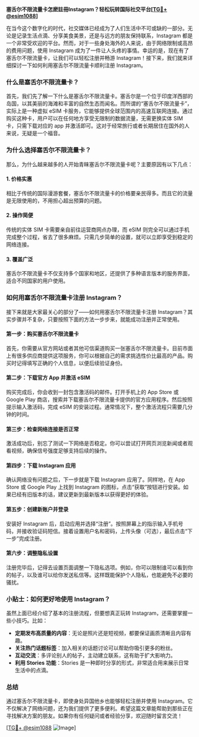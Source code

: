 **塞舌尔不限流量卡怎麽註冊Instagram？轻松玩转国际社交平台[[TG💪+ @esim1088](https://t.me/s/esim1088)]**

在当今这个数字化的时代，社交媒体已经成为了人们生活中不可或缺的一部分。无论是记录生活点滴、分享美食美景，还是与远方的朋友保持联系，Instagram 都是一个非常受欢迎的平台。然而，对于一些身处海外的人来说，由于网络限制或高昂的费用问题，使用 Instagram 成为了一件让人头疼的事情。幸运的是，现在有了塞舌尔不限流量卡，让我们可以轻松注册并畅游 Instagram！接下来，我们就来详细探讨一下如何利用塞舌尔不限流量卡顺利注册 Instagram。

### 什么是塞舌尔不限流量卡？

首先，我们先了解一下什么是塞舌尔不限流量卡。塞舌尔是一个位于印度洋西部的岛国，以其美丽的海滩和丰富的自然生态而闻名。而所谓的“塞舌尔不限流量卡”，实际上是一种虚拟 eSIM 卡服务，它能够提供全球范围内的高速互联网连接。通过购买这种卡，用户可以在任何地方享受无限制的数据流量，无需更换实体 SIM 卡，只需下载对应的 app 并激活即可。这对于经常旅行或者长期居住在国外的人来说，无疑是一个福音。

### 为什么选择塞舌尔不限流量卡？

那么，为什么越来越多的人开始青睐塞舌尔不限流量卡呢？主要原因有以下几点：

#### 1. **价格实惠**
相比于传统的国际漫游套餐，塞舌尔不限流量卡的价格要亲民得多。而且它的流量是无限使用的，不用担心超出预算的问题。

#### 2. **操作简便**
传统的实体 SIM 卡需要亲自前往运营商网点办理，而 eSIM 则完全可以通过手机完成整个过程，省去了很多麻烦。只需几步简单的设置，就可以立即享受到稳定的网络连接。

#### 3. **覆盖广泛**
塞舌尔不限流量卡不仅支持多个国家和地区，还提供了多种语言版本的服务界面，适合不同国家的用户使用。

### 如何用塞舌尔不限流量卡注册 Instagram？

接下来就是大家最关心的部分了——如何用塞舌尔不限流量卡注册 Instagram？其实步骤并不复杂，只要按照下面的方法一步步来，就能成功注册并正常使用。

#### 第一步：购买塞舌尔不限流量卡

首先，你需要从官方网站或者其他可信渠道购买一张塞舌尔不限流量卡。目前市面上有很多供应商提供这项服务，你可以根据自己的需求挑选性价比最高的产品。购买时记得填写正确的个人信息，以便后续验证身份。

#### 第二步：下载官方 App 并激活 eSIM

购买完成后，你会收到一封包含激活码的邮件。打开手机上的 App Store 或 Google Play 商店，搜索并下载塞舌尔不限流量卡提供的官方应用程序。然后按照提示输入激活码，完成 eSIM 的安装过程。通常情况下，整个激活流程只需要几分钟的时间。

#### 第三步：检查网络连接是否正常

激活成功后，别忘了测试一下网络是否稳定。你可以尝试打开网页浏览新闻或者观看视频，确保信号强度足够支持后续的操作。

#### 第四步：下载 Instagram 应用

确认网络没有问题之后，下一步就是下载 Instagram 应用了。同样地，在 App Store 或 Google Play 上找到 Instagram 的图标，点击“获取”按钮进行安装。如果已经有旧版本的话，建议更新到最新版本以获得更好的体验。

#### 第五步：创建新账户并登录

安装好 Instagram 后，启动应用并选择“注册”。按照屏幕上的指示输入手机号码，并接收验证码短信。接着设置用户名和密码，上传头像（可选），最后点击“下一步”完成注册。

#### 第六步：调整隐私设置

注册完毕后，记得去设置页面调整一下隐私选项。例如，你可以限制谁可以看到你的帖子，以及谁可以给你发送私信等。这样既能保护个人隐私，也能避免不必要的骚扰。

### 小贴士：如何更好地使用 Instagram？

虽然上面已经介绍了基本的注册流程，但要想真正玩转 Instagram，还需要掌握一些小技巧。比如：

- **定期发布高质量的内容**：无论是照片还是短视频，都要保证画质清晰且内容有趣。
- **关注热门话题标签**：加入相关的话题讨论可以帮助你吸引更多的粉丝。
- **互动交流**：多评论别人的帖子，主动建立联系，这有助于扩大影响力。
- **利用 Stories 功能**：Stories 是一种即时分享的形式，非常适合用来展示日常生活中的点滴。

### 总结

通过塞舌尔不限流量卡，即使身处异国他乡也能够轻松注册并使用 Instagram。它不仅解决了网络问题，还为我们提供了更多便利。希望这篇文章能帮助到那些正在寻找解决方案的朋友。如果你有任何疑问或者经验分享，欢迎随时留言交流！

[[TG💪+ @esim1088](https://t.me/s/esim1088) ![Image](https://i.postimg.cc/4NQfJmqS/Snipaste-2025-05-13-00-14-12.png)]